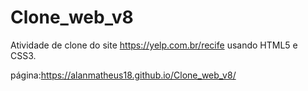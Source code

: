 # Clone_web_v8

Atividade de clone do site https://yelp.com.br/recife usando HTML5 e CSS3.

página:https://alanmatheus18.github.io/Clone_web_v8/
